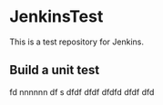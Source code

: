 # JenkinsTest
This is a test repository for Jenkins. 

## Build a unit test
fd
nnnnnn
df
s
dfdf
dfdf
dfdfd
dfdf
dfd
